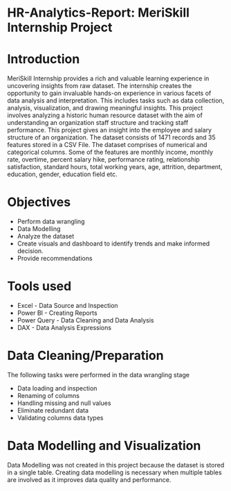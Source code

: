 # HR-Analytics-Report: MeriSkill Internship Project
# Introduction
MeriSkill Internship provides a rich and valuable learning experience in uncovering insights from raw dataset. The internship creates the opportunity to gain invaluable hands-on experience in various facets of data analysis and interpretation. This includes tasks such as data collection, analysis, visualization, and drawing meaningful insights. This project involves analyzing a historic human resource dataset with the aim of understanding an organization staff structure and tracking staff performance. This project gives an insight into the employee and salary structure of an organization.
The dataset consists of 1471 records and 35 features stored in a  CSV File. The dataset comprises of numerical and categorical columns. Some of the features are monthly income, monthly rate, overtime, percent salary hike, performance rating, relationship satisfaction, standard hours, total working years, age, attrition, department, education, gender, education field etc. 
# Objectives
- Perform data wrangling
- Data Modelling
- Analyze the dataset
- Create visuals and dashboard to identify trends and make informed decision.
- Provide recommendations
# Tools used
- Excel - Data Source and Inspection
- Power BI - Creating Reports
- Power Query - Data Cleaning and Data Analysis
- DAX - Data Analysis Expressions
# Data Cleaning/Preparation
The following tasks were performed in the data wrangling stage
- Data loading and inspection
- Renaming of columns
- Handling missing and null values
- Eliminate redundant data
- Validating columns data types
# Data Modelling and Visualization
Data Modelling was not created in this project because the dataset is stored in a single table. Creating data modelling is necessary when multiple tables are involved as it improves data quality and performance. 

